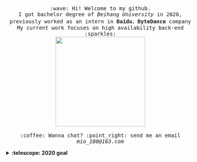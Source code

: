 <p align="center">
  <samp>
    :wave: Hi! Welcome to my github.
    <br>I got bachelor degree of <em>Beihang University</em> in 2020,
    <br>previously worked as an intern in <b>Baidu</b>、<b>ByteDance</b> company 
    <br>My current work focuses on high availability back-end :sparkles:
    <br>
    <img src="https://i.imgur.com/kdKhgx6.gif" width="240px" align="center">
    <br><br>:coffee: Wanna chat? :point_right: send me an email  <em>mio_180@163.com</em>
  </samp>
</p>

<details>
  <summary><b>:telescope: 2020 goal</b></summary>
  I want to be a greater coder this year. 
  <br>I'm currently work in a online retailers company as a rd, especially focus on JAVA
</details>

